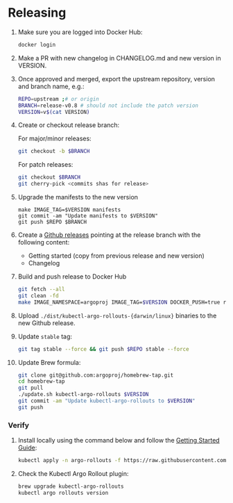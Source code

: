 # Releasing

1. Make sure you are logged into Docker Hub:

    ```bash
    docker login
    ```

1. Make a PR with new changelog in CHANGELOG.md and new version in VERSION.

1. Once approved and merged, export the upstream repository, version and branch name, e.g.:

    ```bash
    REPO=upstream ;# or origin 
    BRANCH=release-v0.8 # should not include the patch version
    VERSION=v$(cat VERSION)
    ```



1. Create or checkout release branch:

    For major/minor releases:
    ```bash
    git checkout -b $BRANCH
    ```
    For patch releases:
    ```bash
    git checkout $BRANCH
    git cherry-pick <commits shas for release>
    ```
    
1. Upgrade the manifests to the new version
    ```
    make IMAGE_TAG=$VERSION manifests
    git commit -am "Update manifests to $VERSION"
    git push $REPO $BRANCH
    ```

1. Create a [Github releases](https://github.com/argoproj/argo-rollouts/releases) pointing at the release branch with the following content:
   * Getting started (copy from previous release and new version)
   * Changelog

1. Build and push release to Docker Hub

    ```bash
    git fetch --all
    git clean -fd
    make IMAGE_NAMESPACE=argoproj IMAGE_TAG=$VERSION DOCKER_PUSH=true release
    ```

1. Upload `./dist/kubectl-argo-rollouts-{darwin/linux}` binaries to the new Github release.


1. Update `stable` tag:

    ```bash
    git tag stable --force && git push $REPO stable --force
    ```

1. Update Brew formula:

    ```bash
    git clone git@github.com:argoproj/homebrew-tap.git
    cd homebrew-tap
    git pull
    ./update.sh kubectl-argo-rollouts $VERSION
    git commit -am "Update kubectl-argo-rollouts to $VERSION"
    git push
    ```

### Verify

1. Install locally using the command below and follow the [Getting Started Guide](https://argoproj.github.io/argo-rollouts/getting-started/):

    ```bash
    kubectl apply -n argo-rollouts -f https://raw.githubusercontent.com/argoproj/argo-rollouts/v$VERSION/manifests/install.yaml
    ```


1. Check the Kubectl Argo Rollout plugin:
    ```bash
    brew upgrade kubectl-argo-rollouts
    kubectl argo rollouts version
    ```
